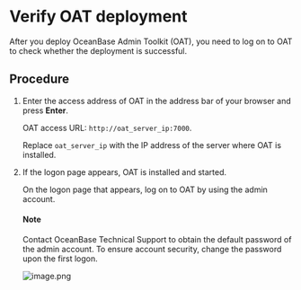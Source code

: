 # Verify OAT deployment

After you deploy OceanBase Admin Toolkit (OAT), you need to log on to OAT to check whether the deployment is successful.

## Procedure

1. Enter the access address of OAT in the address bar of your browser and press **Enter**.

   OAT access URL: `http://oat_server_ip:7000`.

   Replace `oat_server_ip` with the IP address of the server where OAT is installed.

2. If the logon page appears, OAT is installed and started.

   On the logon page that appears, log on to OAT by using the admin account.

   <main id="notice" type='explain'>
     <h4>Note</h4>
     <p>Contact OceanBase Technical Support to obtain the default password of the admin account. To ensure account security, change the password upon the first logon. </p>
   </main>

   ![image.png](https://help-static-aliyun-doc.aliyuncs.com/assets/img/zh-CN/9077796061/p187569.png "image.png")
